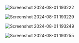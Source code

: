 ![Screenshot 2024-08-01 193222](https://github.com/user-attachments/assets/11139dfb-d216-4446-a4b5-13dc2019fe29)

![Screenshot 2024-08-01 193229](https://github.com/user-attachments/assets/33fc8c32-5348-4c99-a5fb-6b7c7a21555d)

![Screenshot 2024-08-01 193249](https://github.com/user-attachments/assets/1b95ff69-e772-4a8e-af23-f128d51afae8)

![Screenshot 2024-08-01 193255](https://github.com/user-attachments/assets/40b4dd9a-c6b1-4c85-8346-353df3b47e28)
